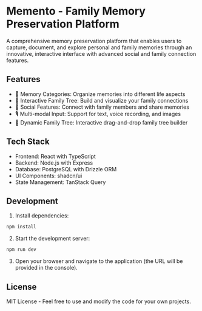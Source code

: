# Memento - Family Memory Preservation Platform

A comprehensive memory preservation platform that enables users to capture, document, and explore personal and family memories through an innovative, interactive interface with advanced social and family connection features.

## Features

- 📝 Memory Categories: Organize memories into different life aspects
- 👥 Interactive Family Tree: Build and visualize your family connections
- 🔄 Social Features: Connect with family members and share memories
- 🎙️ Multi-modal Input: Support for text, voice recording, and images
- 🌳 Dynamic Family Tree: Interactive drag-and-drop family tree builder

## Tech Stack

- Frontend: React with TypeScript
- Backend: Node.js with Express
- Database: PostgreSQL with Drizzle ORM
- UI Components: shadcn/ui
- State Management: TanStack Query

## Development

1. Install dependencies:
```bash
npm install
```

2. Start the development server:
```bash
npm run dev
```

3. Open your browser and navigate to the application (the URL will be provided in the console).

## License

MIT License - Feel free to use and modify the code for your own projects.
